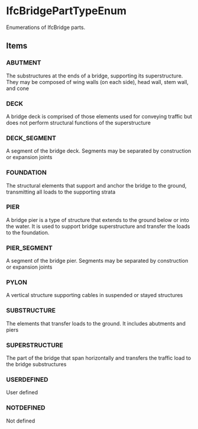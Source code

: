 # IfcBridgePartTypeEnum

Enumerations of IfcBridge parts.<!-- end of definition -->

## Items

### ABUTMENT
The substructures at the ends of a bridge, supporting its superstructure. They may be composed of wing walls (on each side), head wall, stem wall, and cone

### DECK
A bridge deck is comprised of those elements used for conveying traffic but does not perform structural functions of the superstructure

### DECK_SEGMENT
A segment of the bridge deck. Segments may be separated by construction or expansion joints

### FOUNDATION
The structural elements that support and anchor the bridge to the ground, transmitting all loads to the supporting strata

### PIER
A bridge pier is a type of structure that extends to the ground below or into the water. It is used to support bridge superstructure and transfer the loads to the foundation.

### PIER_SEGMENT
A segment of the bridge pier. Segments may be separated by construction or expansion joints

### PYLON
A vertical structure supporting cables in suspended or stayed structures

### SUBSTRUCTURE
The elements that transfer loads to the ground. It includes abutments and piers

### SUPERSTRUCTURE
The part of the bridge that span horizontally and transfers the traffic load to the bridge substructures

### USERDEFINED
User defined

### NOTDEFINED
Not defined